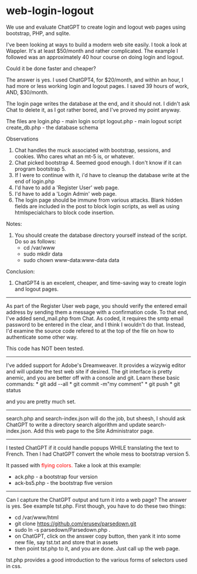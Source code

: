 # web-login-logout
We use and evaluate ChatGPT to create login and logout web pages using bootstrap, PHP, and sqlite.


I've been looking at ways to build a modern web site easily. I took a look at Wappler. It's at least $50/month
and rather complicated. The example I followed was an approximately 40 hour course on doing login and logout.

Could it be done faster and cheaper?

The answer is yes. I used ChatGPT4, for $20/month, and within an hour, I had more or less working login and
logout pages. I saved 39 hours of work, AND, $30/month.

The login page writes the database at the end, and it should not. I didn't ask Chat to delete it, as I got rather bored, and I've proved my point anyway.

The files are
  login.php - main login script
  logout.php - main logout script
  create_db.php - the database schema

Observations
1. Chat handles the muck associated with bootstrap, sessions, and cookies. Who cares what an mt-5 is, or whatever.
2. Chat picked bootstrap 4. Seemed good enough. I don't know if it can program bootstrap 5.
3. If I were to continue with it, i'd have to cleanup the database write at the end of login.php
4. I'd have to add a 'Register User' web page. 
5. I'd have to add a 'Login Admin' web page.
6. The login page should be immune from various attacks. Blank hidden fields are included in the
   post to block login scripts, as well as using htmlspecialchars to block code insertion. 

Notes:
1. You should create the database directory yourself instead of the script. Do so as follows:
     * cd /var/www
     * sudo mkdir data
     * sudo chown www-data:www-data data

Conclusion:
1. ChatGPT4 is an excelent, cheaper, and time-saving way to create login and logout pages.

---
As part of the Register User web page, you should verify the entered email address by sending
them a message with a confirmation code. To that end, I've added send_mail.php from Chat.
As coded, it requires the smtp email password to be entered in the clear, and I think I wouldn't do that.
Instead, I'd examine the source code refered to at the top of the file on how to authenticate
some other way.

This code has NOT been tested.

---
I've added support for Adobe's Dreamweaver. It provides a wizywig editor and will update the test web site if
desired. The git interface is pretty anemic, and you are better off with a console and git. Learn these
basic commands:
      * git add --all
      * git commit -m"my comment"
      * git push
      * git status

and you are pretty much set.

---

search.php and search-index.json will do the job, but sheesh, I should ask ChatGPT to write a directory
search algorithm and update search-index.json. Add this web page to the Site Administrator page.

---

I tested ChatGPT if it could handle popups WHILE translating the text to French. Then I had ChatGPT
convert the whole mess to bootstrap version 5. 

It passed with <span style="color:#FF0000">flying colors.</span> Take a look at this example:

  * ack.php - a bootstrap four version
  * ack-bs5.php - the bootstrap five version

---
Can I capture the ChatGPT output and turn it into a web page? The answer is yes. See example tst.php. First though,
you have to do these two things:

  * cd /var/www/html
  * git clone https://github.com/erusev/parsedown.git
  * sudo ln -s parsedown/Parsedown.php .
  * on ChatGPT, click on the answer copy button, then yank it into some new file, say tst.txt
    and store that in assets
  * then point tst.php to it, and you are done. Just call up the web page.
  
tst.php provides a good introduction to the various forms of selectors used in css.
